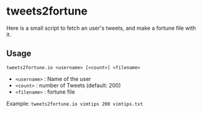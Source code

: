 tweets2fortune
==============

Here is a small script to fetch an user's tweets, and make a fortune file with
it.

Usage
-----

    tweets2fortune.io <username> [<count>] <filename>

- `<username>` : Name of the user
- `<count>` : number of Tweets (default: 200)
- `<filename>` : fortune file

Example: `tweets2fortune.io vimtips 200 vimtips.txt`

